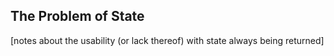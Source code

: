 ## The Problem of State

[notes about the usability (or lack thereof) with state always being returned]
